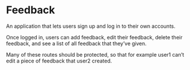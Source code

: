 # Feedback
An application that lets users sign up and log in to their own accounts. 

Once logged in, users can add feedback, edit their feedback, delete their feedback, and see a list of all feedback that they’ve given. 

Many of these routes should be protected, so that for example user1 can’t edit a piece of feedback that user2 created.
